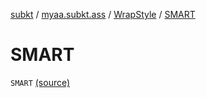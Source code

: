 [subkt](../../index.md) / [myaa.subkt.ass](../index.md) / [WrapStyle](index.md) / [SMART](./-s-m-a-r-t.md)

# SMART

`SMART` [(source)](https://github.com/Myaamori/SubKt/blob/0.1.13/src/main/kotlin/myaa/subkt/ass/parser.kt#L739)